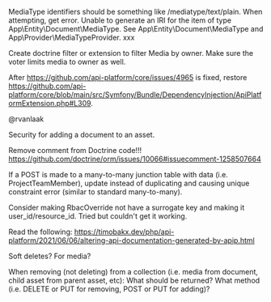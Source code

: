 MediaType identifiers should be something like /mediatype/text/plain.
    When attempting, get error. Unable to generate an IRI for the item of type App\Entity\Document\MediaType.
    See App\Entity\Document\MediaType and App\Provider\MediaTypeProvider.
xxx

Create doctrine filter or extension to filter Media by owner.
Make sure the voter limits media to owner as well.


After https://github.com/api-platform/core/issues/4965 is fixed, restore https://github.com/api-platform/core/blob/main/src/Symfony/Bundle/DependencyInjection/ApiPlatformExtension.php#L309.

@rvanlaak

Security for adding a document to an asset.


Remove comment from Doctrine code!!!    https://github.com/doctrine/orm/issues/10066#issuecomment-1258507664

If a POST is made to a many-to-many junction table with data (i.e. ProjectTeamMember), update instead of duplicating and causing unique constraint error (similar to standard many-to-many).

Consider making RbacOverride not have a surrogate key and making it user_id/resource_id.  Tried but couldn't get it working.


Read the following:
    https://timobakx.dev/php/api-platform/2021/06/06/altering-api-documentation-generated-by-apip.html

Soft deletes?  For media?


When removing (not deleting) from a collection (i.e. media from document, child asset from parent asset, etc):
    What should be returned?
    What method (i.e. DELETE or PUT for removing, POST or PUT for adding)?